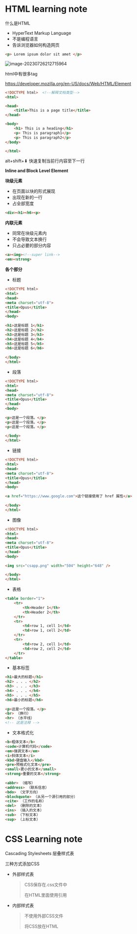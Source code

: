 # HTML learning note

什么是HTML

* HyperText Markup Language
* 不是编程语言
* 告诉浏览器如何构造网页

```html
<p> Lorem ipsum dolor sit amet </p>
```

![image-20230726212715964](C:\Users\ChenYifan\Desktop\CSAPP_learningnotes\image-20230726212715964.png)

html中有很多tag

https://developer.mozilla.org/en-US/docs/Web/HTML/Element

```html
<!DOCTYPE html>  <!--解释文档类型-->
<html>

<head>
    <title>This is a page title</title>
</head>

<body>
    <h1> This is a heading</h1>
    <p> This is paragraph1</p>
    <p> This is paragraph2</p>
</body>

</html>
```

alt+shift+⬇ 快速复制当前行内容至下一行

**Inline and Block Level Element**

**块级元素**

* 在页面以块的形式展现
* 出现在新的一行
* 占全部宽度

```html
<div><h1><h6><p>
```



**内联元素**

* 同常在块级元素内
* 不会导致文本换行
* 只占必要的部分内容

```html
<a><img><!--super link-->
<em><strong>
```





**各个部分**

* 标题

```html
<!DOCTYPE html>
<html>
<head>
<meta charset="utf-8">
<title>Opus</title>
</head>
<body>
 
<h1>这是标题 1</h1>
<h2>这是标题 2</h2>
<h3>这是标题 3</h3>
<h4>这是标题 4</h4>
<h5>这是标题 5</h5>
<h6>这是标题 6</h6>
 
</body>
</html>
```

* 段落

```html
<!DOCTYPE html>
<html>
<head>
<meta charset="utf-8">
<title>Opus</title>
</head>
<body>
 
<p>这是一个段落。</p>
<p>这是一个段落。</p>
<p>这是一个段落。</p>
 
</body>
</html>
```

* 链接

```html
<!DOCTYPE html>
<html>
<head>
<meta charset="utf-8">
<title>Opus</title>
</head>
<body>
 
<a href="https://www.google.com">这个链接使用了 href 属性</a>
 
</body>
</html>
```

* 图像

```html
<!DOCTYPE html>
<html>
<head>
<meta charset="utf-8">
<title>Opus</title>
</head>
<body>
 
<img src="csapp.png" width="504" height="648" />
 
</body>
</html>
```

* 表格

```html
<table border="1">
    <tr>
        <th>Header 1</th>
        <th>Header 2</th>
    </tr>
    <tr>
        <td>row 1, cell 1</td>
        <td>row 1, cell 2</td>
    </tr>
    <tr>
        <td>row 2, cell 1</td>
        <td>row 2, cell 2</td>
    </tr>
</table>
```

* 基本标签

```html
<h1>最大的标题</h1>
<h2> . . . </h2>
<h3> . . . </h3>
<h4> . . . </h4>
<h5> . . . </h5>
<h6>最小的标题</h6>
 
<p>这是一个段落。</p>
<br> （换行）
<hr> （水平线）
<!-- 这是注释 -->
```



* 文本格式化

```HTML
<b>粗体文本</b>
<code>计算机代码</code>
<em>强调文本</em>
<i>斜体文本</i>
<kbd>键盘输入</kbd> 
<pre>预格式化文本</pre>
<small>更小的文本</small>
<strong>重要的文本</strong>
 
<abbr> （缩写）
<address> （联系信息）
<bdo> （文字方向）
<blockquote> （从另一个源引用的部分）
<cite> （工作的名称）
<del> （删除的文本）
<ins> （插入的文本）
<sub> （下标文本）
<sup> （上标文本）
```











# CSS Learning note



Cascading Stylesheets 层叠样式表



三种方式添加CSS

* 外部样式表

  >CSS保存在.css文件中
  >
  >在HTML里面使用<link>引用

* 内部样式表

  >不使用外部CSS文件
  >
  >将CSS放在HTML<style>里面

* 内联样式

  > 仅影响一个元素
  >
  > 在HTML元素的style属性中添加



























